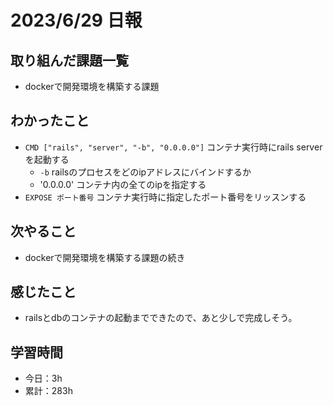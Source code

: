 # 2023/6/29 日報
## 取り組んだ課題一覧
- dockerで開発環境を構築する課題

## わかったこと
- `CMD ["rails", "server", "-b", "0.0.0.0"]`
  コンテナ実行時にrails serverを起動する
  - `-b`
    railsのプロセスをどのipアドレスにバインドするか
  - '0.0.0.0'
    コンテナ内の全てのipを指定する
- `EXPOSE ポート番号`
  コンテナ実行時に指定したポート番号をリッスンする
   
## 次やること
- dockerで開発環境を構築する課題の続き

## 感じたこと
- railsとdbのコンテナの起動までできたので、あと少しで完成しそう。
  
## 学習時間
- 今日：3h
- 累計：283h
  
